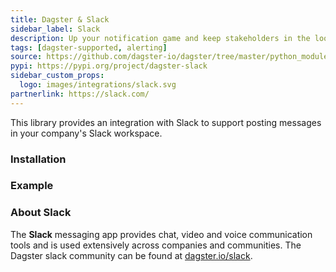 ```yaml
---
title: Dagster & Slack
sidebar_label: Slack
description: Up your notification game and keep stakeholders in the loop.
tags: [dagster-supported, alerting]
source: https://github.com/dagster-io/dagster/tree/master/python_modules/libraries/dagster-slack
pypi: https://pypi.org/project/dagster-slack
sidebar_custom_props:
  logo: images/integrations/slack.svg
partnerlink: https://slack.com/
---
```


This library provides an integration with Slack to support posting messages in your company's Slack workspace.

### Installation

<PackageInstallInstructions packageName="dagster-slack" />

### Example

<CodeExample path="docs_snippets/docs_snippets/integrations/slack.py" language="python" />

### About Slack

The **Slack** messaging app provides chat, video and voice communication tools and is used extensively across companies and communities. The Dagster slack community can be found at [dagster.io/slack](https://dagster.io/slack).
